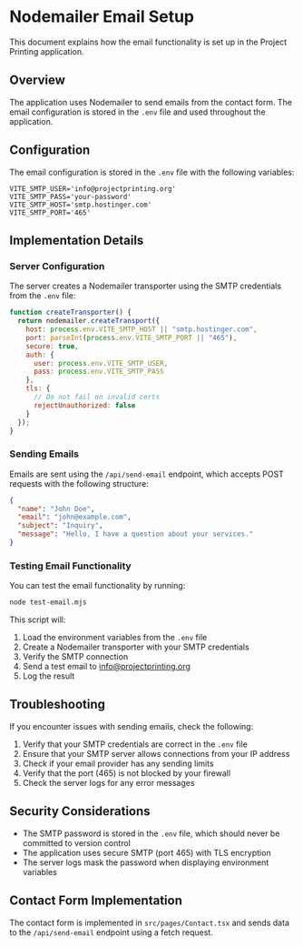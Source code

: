 # Nodemailer Email Setup

This document explains how the email functionality is set up in the Project Printing application.

## Overview

The application uses Nodemailer to send emails from the contact form. The email configuration is stored in the `.env` file and used throughout the application.

## Configuration

The email configuration is stored in the `.env` file with the following variables:

```
VITE_SMTP_USER='info@projectprinting.org'
VITE_SMTP_PASS='your-password'
VITE_SMTP_HOST='smtp.hostinger.com'
VITE_SMTP_PORT='465'
```

## Implementation Details

### Server Configuration

The server creates a Nodemailer transporter using the SMTP credentials from the `.env` file:

```javascript
function createTransporter() {
  return nodemailer.createTransport({
    host: process.env.VITE_SMTP_HOST || "smtp.hostinger.com",
    port: parseInt(process.env.VITE_SMTP_PORT || "465"),
    secure: true,
    auth: {
      user: process.env.VITE_SMTP_USER,
      pass: process.env.VITE_SMTP_PASS
    },
    tls: {
      // Do not fail on invalid certs
      rejectUnauthorized: false
    }
  });
}
```

### Sending Emails

Emails are sent using the `/api/send-email` endpoint, which accepts POST requests with the following structure:

```json
{
  "name": "John Doe",
  "email": "john@example.com",
  "subject": "Inquiry",
  "message": "Hello, I have a question about your services."
}
```

### Testing Email Functionality

You can test the email functionality by running:

```bash
node test-email.mjs
```

This script will:
1. Load the environment variables from the `.env` file
2. Create a Nodemailer transporter with your SMTP credentials
3. Verify the SMTP connection
4. Send a test email to info@projectprinting.org
5. Log the result

## Troubleshooting

If you encounter issues with sending emails, check the following:

1. Verify that your SMTP credentials are correct in the `.env` file
2. Ensure that your SMTP server allows connections from your IP address
3. Check if your email provider has any sending limits
4. Verify that the port (465) is not blocked by your firewall
5. Check the server logs for any error messages

## Security Considerations

- The SMTP password is stored in the `.env` file, which should never be committed to version control
- The application uses secure SMTP (port 465) with TLS encryption
- The server logs mask the password when displaying environment variables

## Contact Form Implementation

The contact form is implemented in `src/pages/Contact.tsx` and sends data to the `/api/send-email` endpoint using a fetch request.
